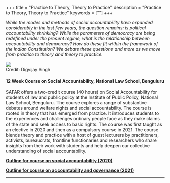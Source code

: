 +++
title = "Practice to Theory, Theory to Practice"
description = "Practice to Theory, Theory to Practice"
keywords = [""]
+++

*While the modes and methods of social accountability have expanded considerably in the last few years, the question remains: is political accountability shrinking? While the parameters of democracy are being redefined under the present regime, what is the relationship between accountability and democracy? How do these fit within the framework of the Indian Constitution? We debate these questions and more as we move from practice to theory and theory to practice.*

<div class="container-image">
  <img class="full-width" src="../../img/pictures/practice-theory.jpg">
  <div class="bottom-right">Credit: Digvijay Singh</div>
</div>

#### 12 Week Course on Social Accountability, National Law School, Benguluru

SAFAR offers a two-credit course (40 hours) on Social Accountability for students of law and public policy at the Institute of Public Policy, National Law School, Benguluru. The course explores a range of substantive debates around welfare rights and social accountability. The course is rooted in theory that has emerged from practice. It introduces students to the experiences and challenges ordinary people face as they make claims of the state and seek access to basic rights. 
The course was first taught as an elective in 2020 and then as a compulsory course in 2021. The course blends theory and practice with a host of guest lecturers by practitioners, activists, bureaucrats, frontline functionaries and researchers who share insights from their work with students and help deepen our collective understanding of social accountability.

<a href="../../documents/Outline for course on social accountability (2020).pdf" target="_blank"><b><i class="far fa-file-alt small"></i>Outline for course on social accountability (2020)</b></a>

<a href="../../documents/Outline for course on accountability and governance (2021).pdf" target="_blank"><b><i class="far fa-file-alt small"></i>Outline for course on accountability and governance (2021)</b></a>

<!--<a href="https://www.cbgaindia.org/wp-content/uploads/2019/04/Explorations-in-the-Concept-of-Social-Accountability.pdf" class="btn btn-lg" target="_blank">
    <i class="far fa-file-alt"></i> Explorations in the concept of Social Accountability
</a>
<a href="../../documents/Outline for course on Social Accountability for NLSIU.docx" class="btn btn-lg" target="_blank">
    <i class="far fa-file-alt"></i> Outline for course on Social Accountability for NLSIU
</a>-->

***
